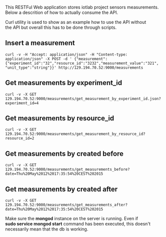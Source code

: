 This RESTFul Web application stores iotlab project sensors measurements.  
Below a descrition of how to actually consume the API.

Curl utility is used to show as an example how to use the API without  
the API but overall this has to be done through scripts.

## Insert a measurement

    curl -v -H "Accept: application/json" -H "Content-type: application/json" -X POST -d ' {"measurement":{"experiment_id":"32","resource_id":"3232","measurement_value":"321",
    "unit_type":"string"}}' http://129.194.70.52:9000/measurements

## Get measurements by experiment_id

    curl -v -X GET  
    129.194.70.52:9000/measurements/get_measurement_by_experiment_id.json?experiment_id=4

## Get measurements by resource_id

    curl -v -X GET  
    129.194.70.52:9000/measurements/get_measurement_by_resource_id?resource_id=2

## Get measurements by created before

    curl -v -X GET  
    129.194.70.52:9000/measurements/get_measurements_before?date=Thu%20May%2012%2017:35:54%20CEST%202015

## Get measurements by created after

    curl -v -X GET  
    129.194.70.52:9000/measurements/get_measurements_after?date=Thu%20May%2012%2017:35:54%20CEST%202015

Make sure the **mongod** instance on the server is running. Even if  
**sudo service mongod start** command has been executed, this doesn't  
necessarily mean that the db is working.
